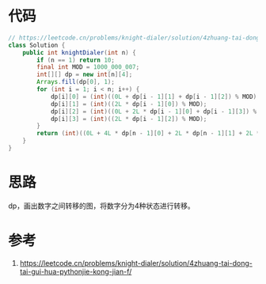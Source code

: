 # 代码

```java
// https://leetcode.cn/problems/knight-dialer/solution/4zhuang-tai-dong-tai-gui-hua-pythonjie-kong-jian-f/
class Solution {
    public int knightDialer(int n) {
        if (n == 1) return 10;
        final int MOD = 1000_000_007;
        int[][] dp = new int[n][4];
        Arrays.fill(dp[0], 1);
        for (int i = 1; i < n; i++) {
            dp[i][0] = (int)((0L + dp[i - 1][1] + dp[i - 1][2]) % MOD);
            dp[i][1] = (int)((2L * dp[i - 1][0]) % MOD);
            dp[i][2] = (int)((0L + 2L * dp[i - 1][0] + dp[i - 1][3]) % MOD);
            dp[i][3] = (int)((2L * dp[i - 1][2]) % MOD);
        }
        return (int)((0L + 4L * dp[n - 1][0] + 2L * dp[n - 1][1] + 2L * dp[n - 1][2] + dp[n - 1][3]) % MOD);
    }
}
```

# 思路

dp，画出数字之间转移的图，将数字分为4种状态进行转移。

# 参考

1. https://leetcode.cn/problems/knight-dialer/solution/4zhuang-tai-dong-tai-gui-hua-pythonjie-kong-jian-f/